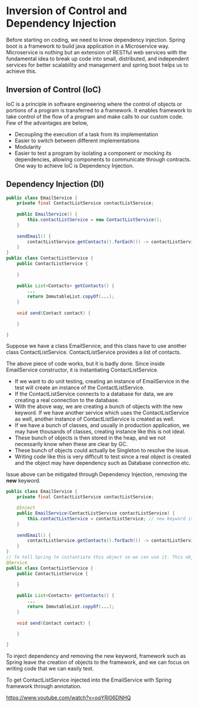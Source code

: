 # Inversion of Control and Dependency Injection 

Before starting on coding, we need to know dependency injection. Spring boot is a framework to build java application in a Microservice way. Microservice is nothing but an extension of RESTful web services with the fundamental idea to break up code into small, distributed, and independent services for better scalability and management and spring boot helps us to achieve this. 

## Inversion of Control (IoC)

IoC is a principle in software engineering where the control of objects or portions of a program is transferred to a framework. It enables framework to take control of the flow of a program and make calls to our custom code. Few of the advantages are below, 

- Decoupling the execution of a task from its implementation 
- Easier to switch between different implementations
- Modularity 
- Easier to test a program by isolating a component or mocking its dependencies, allowing components to communicate through contracts. 
One way to achieve IoC is Dependency Injection. 

## Dependency Injection (DI)

```java
public class EmailService {
    private final ContactListService contactListService;
    
    public EmailService() {
        this.contactListService = new ContactListService();
    }
    
    sendEmail() {
        contactListService.getContacts().forEach(() -> contactListService::send);
    }
}
public class ContactListService {
    public ContactListService {
    
    }
    
    public List<Contacts> getContacts() {
        ...
        return ImmutableList.copyOf(...);
    }
    
    void send(Contact contact) {
        
    }

}
```
Suppose we have a class EmailService, and this class have to use another class ContactListService. ContactListService provides a list of contacts.  

The above piece of code works, but it is badly done. Since inside EmailService constructor, it is instantiating ContactListService.
- If we want to do unit testing, creating an instance of EmailService in the test will create an instance of the ContactListService. 
- If the ContactListService connects to a database for data, we are creating a real connection to the database.
- With the above way, we are creating a bunch of objects with the new keyword. If we have another service which uses the ContactListService as well, another instance of ContactListService is created as well. 
- If we have a bunch of classes, and usually in production application, we may have thousands of classes, creating instance like this is not ideal. 
- These bunch of objects is then stored in the heap, and we not necessarily know when these are clear by GC.
- These bunch of objects could actually be Singleton to resolve the issue.
- Writing code like this is very difficult to test since a real object is created and the object may have dependency such as Database connection etc.

Issue above can be mitigated through Dependency Injection, removing the **new** keyword.

```java
public class EmailService {
    private final ContactListService contactListService;

    @Inject
    public EmailService(ContactListService contactListService) {
        this.contactListService = contactListService; // new keyword is removed. With the annotation, this means that ContactListService will be injected into EmailService.
    }
    
    sendEmail() {
        contactListService.getContacts().forEach(() -> contactListService::send);
    }
}
// To tell Spring to instantiate this object so we can use it. This object is created as a singleton object. 
@Service
public class ContactListService {
    public ContactListService {
    
    }
    
    public List<Contacts> getContacts() {
        ...
        return ImmutableList.copyOf(...);
    }
    
    void send(Contact contact) {
        
    }

}
```
To inject dependency and removing the new keyword, framework such as Spring leave the creation of objects to the framework, and we can focus on writing code that we can easily test.    

To get ContactListService injected into the EmailService with Spring framework through annotation.  





https://www.youtube.com/watch?v=oqYRl06DNHQ